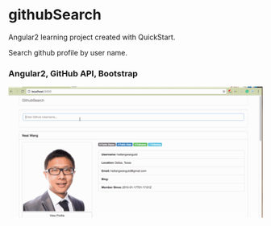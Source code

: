 # githubSearch
Angular2 learning project created with QuickStart.

Search github profile by user name.
### Angular2, GitHub API, Bootstrap
![alt text](https://github.com/hailiangwangutd/githubSearch/blob/master/GithubSearch.gif)
